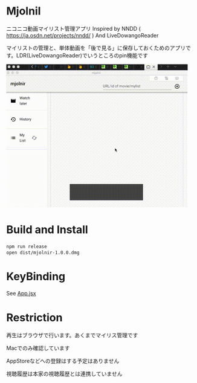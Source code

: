 # Mjolnil

ニコニコ動画マイリスト管理アプリ
Inspired by NNDD ( https://ja.osdn.net/projects/nndd/ ) And LiveDowangoReader

マイリストの管理と、単体動画を「後で見る」に保存しておくためのアプリです。LDR(LiveDowangoReader)でいうところのpin機能です

![mjolnir](https://raw.githubusercontent.com/tetsutan/mjolnir/master/images/screenshot.gif)


# Build and Install

```
npm run release
open dist/mjolnir-1.0.0.dmg
```

# KeyBinding

See [App.jsx](https://github.com/tetsutan/mjolnir/blob/master/src/components/App.jsx)


# Restriction

再生はブラウザで行います。あくまでマイリス管理です

Macでのみ確認しています

AppStoreなどへの登録はする予定はありません

視聴履歴は本家の視聴履歴とは連携していません

